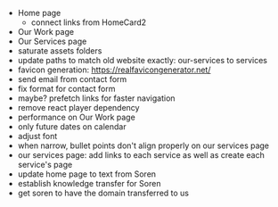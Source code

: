 - Home page
  - connect links from HomeCard2
- Our Work page
- Our Services page
- saturate assets folders
- update paths to match old website exactly: our-services to services
- favicon generation: https://realfavicongenerator.net/
- send email from contact form
- fix format for contact form
- maybe? prefetch links for faster navigation 
  <Link
    to="/about"
    prefetch="viewport"   // "none" | "intent" | "render" | "viewport"
  >
- remove react player dependency
- performance on Our Work page
- only future dates on calendar
- adjust font
- when narrow, bullet points don't align properly on our services page
- our services page: add links to each service as well as create each service's page
- update home page to text from Soren
- establish knowledge transfer for Soren
- get soren to have the domain transferred to us
